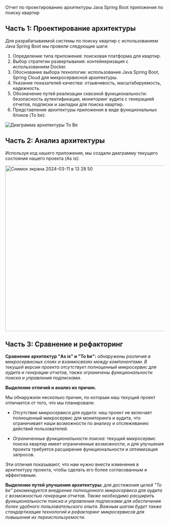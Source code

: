 Отчет по проектированию архитектуры Java Spring Boot приложения по поиску квартир

## Часть 1: Проектирование архитектуры

Для разрабатываемой системы по поиску квартир с использованием Java Spring Boot мы провели следующие шаги:

1. Определение типа приложения: поисковая платформа для квартир.
2. Выбор стратегии развертывания: контейнеризация с использованием Docker.
3. Обоснование выбора технологии: использование Java Spring Boot, Spring Cloud для микросервисной архитектуры.
4. Указание показателей качества: отзывчивость, масштабируемость, надежность.
5. Обозначение путей реализации сквозной функциональности: безопасность аутентификации, мониторинг аудита с генерацией отчетов, подписки и закладки для поиска квартир.
6. Представление архитектуры приложения в виде функциональных блоков (To be):

![Диаграмма архитектуры To Be](ссылка_на_изображение_to_be)

## Часть 2: Анализ архитектуры

Используя код нашего приложения, мы создали диаграмму текущего состояния нашего проекта (As is):


<img width="524" alt="Снимок экрана 2024-03-11 в 13 28 50" src="https://github.com/Burukku1/SWLC/assets/97943073/d9d7e752-8fe3-44c0-a3a5-356a64a70728">



## Часть 3: Сравнение и рефакторинг

**Сравнение архитектур "As is" и "To be":**
*обнаружены различия в микросервисных слоях и взаимосвязях между компонентами. В текущей версии проекта отсутствует полноценный микросервис для аудита и генерации отчетов, также ограничены функциональности поиска и управления подписками.*

**Выделение отличий и анализ их причин.**

Мы обнаружили несколько причин, по которым наш текущий проект отличается от того, что мы планировали:

- *Отсутствие микросервиса для аудита:* наш проект не включает полноценный микросервис для мониторинга и аудита, что ограничивает наши возможности по анализу и отслеживанию действий пользователей.

- *Ограниченные функциональности поиска:* текущий микросервис поиска квартир имеет ограниченные возможности, и для улучшения проекта требуется расширение функциональности и оптимизация запросов.

Эти отличия показывают, что нам нужно внести изменения в архитектуру проекта, чтобы сделать его более согласованным и эффективным.

**Выделение путей улучшения архитектуры:**
*для достижения целей "To be" рекомендуется внедрение полноценного микросервиса для аудита с возможностью генерации отчетов. Также необходимо расширить функциональности поиска и управления подписками для обеспечения более удобного пользовательского опыта. Важным шагом будет также стандартизация технологий и рефакторинг микросервисов для повышения их переиспользуемости.* 
